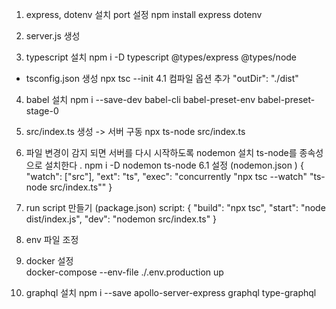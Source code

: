 1. express, dotenv 설치 port 설정
   npm install express dotenv

2. server.js 생성

3. typescript 설치
   npm i -D typescript @types/express @types/node

- tsconfig.json 생성
  npx tsc --init
  4.1 컴파일 옵션 추가
  "outDir": "./dist"

4. babel 설치
   npm i --save-dev babel-cli babel-preset-env babel-preset-stage-0

5. src/index.ts 생성 -> 서버 구동
   npx ts-node src/index.ts

6. 파일 변경이 감지 되면 서버를 다시 시작하도록 nodemon 설치 ts-node를 종속성으로 설치한다 .
   npm i -D nodemon ts-node
   6.1 설정 (nodemon.json )
   {
   "watch": ["src"],
   "ext": "ts",
   "exec": "concurrently \"npx tsc --watch\" \"ts-node src/index.ts\""
   }

7. run script 만들기 (package.json)
   script: {
   "build": "npx tsc",
   "start": "node dist/index.js",
   "dev": "nodemon src/index.ts"
   }

8. env 파일 조정

9. docker 설정  
   docker-compose --env-file ./.env.production up

10. graphql 설치
    npm i --save apollo-server-express graphql type-graphql 
